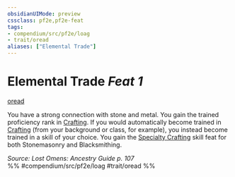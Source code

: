```yaml
---
obsidianUIMode: preview
cssclass: pf2e,pf2e-feat
tags:
- compendium/src/pf2e/loag
- trait/oread
aliases: ["Elemental Trade"]
---
```

# Elemental Trade  *Feat 1*  
[oread](../../rules/traits/oread-b2.md)  


You have a strong connection with stone and metal. You gain the trained proficiency rank in [Crafting](../skills.md#Crafting). If you would automatically become trained in [Crafting](../skills.md#Crafting) (from your background or class, for example), you instead become trained in a skill of your choice. You gain the [Specialty Crafting](specialty-crafting.md) skill feat for both Stonemasonry and Blacksmithing.

*Source: Lost Omens: Ancestry Guide p. 107*  
%% #compendium/src/pf2e/loag #trait/oread %%